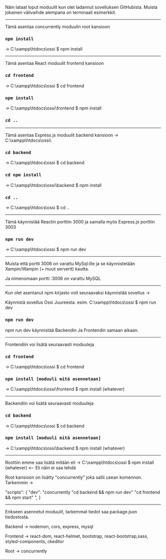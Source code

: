 Näin lataat loput moduulit kun olet ladannut sovelluksen GitHubista. Muista jokainen välivaihde alempana on terminaali esimerkkit.

______
Tämä asentaa concurrently moduulin root kansioon
### `npm install`
-> C:\xampp\htdocs\ossi $ npm install
______


Tämä asentaa React moduulit frontend kansioon
### `cd frontend`
-> C:\xampp\htdocs\ossi $ cd frontend
### `npm install`
-> C:\xampp\htdocs\ossi\frontend $ npm install


### `cd ..`
______
Tämä asentaa Express.js moduulit backend kansioon
-> C:\xampp\htdocs\ossi\
### `cd backend`
-> C:\xampp\htdocs\ossi $ cd backend
### `cd npm install`
-> C:\xampp\htdocs\ossi\backend $ npm install

### `cd ..`
-> C:\xampp\htdocs\ossi $ cd ..
______
Tämä käynnistää Reactin porttiin 3000 ja samalla myös Express.js porttiin 3003
### `npm run dev`
-> C:\xampp\htdocs\ossi $ npm run dev
______




Muista että portti 3006 on varattu MySql:ille ja se käynnistetään Xampin/Wampin (+ muut serverit) kautta. 

Ja nimenomaan portti :3006 on varattu MySQL
___________________________________________________________________________________________________________________________________________________________________________________
Kun olet asentanut npm kirjasto voit seuraavaksi käynnistää sovellus ->

Käynnistä sovellus Ossi Juureesta. esim.  C:\xampp\htdocs\ossi $ npm run dev

### `npm run dev`

npm run dev käynnistää Backendin Ja Frontendin samaan aikaan.

___________________________________________________________________________________________________________________________________________________________________________________

Frontendiin voi lisätä seuraavasti moduuleja 
### `cd frontend`
-> C:\xampp\htdocs\ossi $ cd frontend

### `npm install [moduuli mitä asennetaan]`
-> C:\xampp\htdocs\ossi\frontend $ npm install (whatever)



___________________________________________________________________________________________________________________________________________________________________________________

Backendiin voi lisätä seuraavasti moduuleja 
### `cd backend`
-> C:\xampp\htdocs\ossi $ cd backend

### `npm install [moduuli mitä asennetaan]`
-> C:\xampp\htdocs\ossi\backend $ npm install (whatever)


___________________________________________________________________________________________________________________________________________________________________________________


Roottiin emme saa lisätä mitään eli 
-> C:\xampp\htdocs\ossi $ npm install (whatever) <-- Eli näin ei saa tehdä

Root kansioon on lisätty "concurrently" joka sallii usean komennon.
Tarkemmin ->  

"scripts": {
    "dev": "concurrently \"cd backend && npm run dev\" \"cd frontend && npm start\" ",
  }

  
___________________________________________________________________________________________________________________________________________________________________________________
Erikseen asennetut moduulit, tarkemmat tiedot saa package.json tiedostosta.

Backend -> nodemon, cors, express, mysql

Frontend -> react-dom, react-helmet, bootstrap, react-bootstrap,sass, styled-components, ckeditor

Root -> concurrently